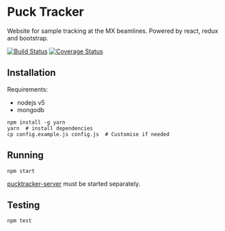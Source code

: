 # Puck Tracker

Website for sample tracking at the MX beamlines. Powered by react, redux and bootstrap.

[![Build Status](https://travis-ci.org/AustralianSynchrotron/pucktracker-client.svg?branch=master)](https://travis-ci.org/AustralianSynchrotron/pucktracker-client) [![Coverage Status](https://coveralls.io/repos/AustralianSynchrotron/pucktracker-client/badge.svg?branch=master&service=github)](https://coveralls.io/github/AustralianSynchrotron/pucktracker-client?branch=master)

## Installation

Requirements:

* nodejs v5
* mongodb

```
npm install -g yarn
yarn  # install dependencies
cp config.example.js config.js  # Customise if needed
```

## Running

```
npm start
```

[pucktracker-server](https://github.com/AustralianSynchrotron/pucktracker-server) must be started separately.

## Testing

```
npm test
```
